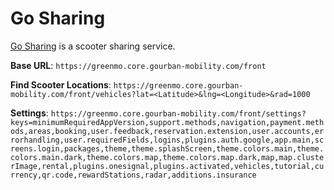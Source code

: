 # Go Sharing
[Go Sharing](https://go-sharing.nl) is a scooter sharing service.

**Base URL**: `https://greenmo.core.gourban-mobility.com/front`

**Find Scooter Locations**: `https://greenmo.core.gourban-mobility.com/front/vehicles?lat=<Latitude>&lng=<Longitude>&rad=1000`

**Settings**: `https://greenmo.core.gourban-mobility.com/front/settings?keys=minimumRequiredAppVersion,support.methods,navigation,payment.methods,areas,booking,user.feedback,reservation.extension,user.accounts,errorhandling,user.requiredFields,logins,plugins.auth.google,app.main,screens.login,packages,theme,theme.splashScreen,theme.colors.main,theme.colors.main.dark,theme.colors.map,theme.colors.map.dark,map,map.clusterImage,rental,plugins.onesignal,plugins.activated,vehicles,tutorial,currency,qr.code,rewardStations,radar,additions.insurance`
